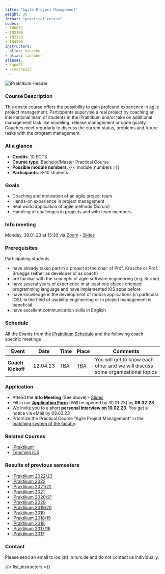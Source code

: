```yaml
---
title: "Agile Project Management"
weight: 35
format: "practical_course"
codes:
- IN0012
- IN2106
- IN2128
- IN4206
instructors:
- alias: krusche
- alias: linhuber
aliases: 
- /apm23
- /coaches23
---
```


![iPraktikum Header](/images/ipraktikum_header.jpg)

### Course Description

This onsite course offers the possibility to gain profound experience in agile project management. Participants supervise a real project by coaching an international team of students in the iPraktikum and/or take on additional management task like modeling, release management or code quality. Coaches meet regurlarly to discuss the current status, problems and future tasks with the program management. 

### At a glance
- **Credits**: 10 ECTS
- **Course type**: Bachelor/Master Practical Course
- **Possible module numbers**: {{< module_numbers >}}
- **Participants**: 8-10 students

### Goals
- Coaching and motivation of an agile project team
- Hands-on experience in project management
- Real world application of agile methods (Scrum)
- Handling of challenges in projects and with team members

### Info meeting
 Monday, 30.01.23 at 15:30 via [Zoom](https://tum-conf.zoom.us/j/64063391170?pwd=OEthRG9zWkZTRktoNk5IdW1wMGF6Zz09) - [Slides](teaching/23s/Infomeeting_APM23.pdf)

### Prerequisites
Participating students 
- have already taken part in a project at the chair of Prof. Krusche or Prof. Bruegge (either as developer or as coach)
- are familiar with the concepts of agile software engineering (e.g. Scrum)
- have several years of experience in at least one object-oriented programming language and have implemented iOS apps before
- have knowledge in the development of mobile applications (in particular iOS), in the field of usability engineering or in project management is beneficial
- have excellent communication skills in English

### Schedule 

All the Events from the [iPraktikum Schedule](/ios) and the following coach specific meetings

| Event                      | Date                | Time  | Place                                                                                 | Comments                                                                                                                                              |
|----------------------------|---------------------|-------|---------------------------------------------------------------------------------------|-------------------------------------------------------------------------------------------------------------------------------------------------------|
| **Coach Kickoff**          | 12.04.23            | TBA   | [TBA](TBA)                                                                            | You will get to know each other and we will discuss some organizational topics |

### Application 
- Attend the **Info Meeting** (See above) - [Slides](teaching/23s/Infomeeting_APM23.pdf)
- Fill in our **[Application Form](https://ios.ase.cit.tum.de)** (Will be opened by 30.01.23) by **06.02.23**
- We invite you to a short **personal interview on 10.02.23**. You get a notice via eMail by 08.02.23
- Prioritize the Practical Course "Agile Project Management" in the [matching system of the faculty](https://matching2.in.tum.de/). 

### Related Courses
- [iPraktikum](/ios)
- [Teaching iOS](/teachingios)

### Results of previous semesters
- [iPraktikum 2022/23](ase.in.tum.de/ios2223)
- [iPraktikum 2022](ase.in.tum.de/ios22)
- [iPraktikum 2021/22](ase.in.tum.de/ios2122)
- [iPraktikum 2021](ase.in.tum.de/ios21)
- [iPraktikum 2020/21](ase.in.tum.de/ios2021)
- [iPraktikum 2020](ase.in.tum.de/ios20)
- [iPraktikum 2019/20](ase.in.tum.de/ios1920)
- [iPraktikum 2019](ase.in.tum.de/ios19)
- [iPraktikum 2018/19](ase.in.tum.de/ios1819)
- [iPraktikum 2018](ase.in.tum.de/ios18)
- [iPraktikum 2017/18](ase.in.tum.de/ios1718)
- [iPraktikum 2017](ase.in.tum.de/ios17)


### Contact
Please send an email to ios (at) in.tum.de and do not contact us individually.

{{< list_instructors >}}
